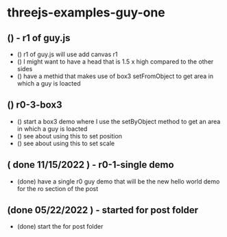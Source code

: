 # threejs-examples-guy-one

## () - r1 of guy.js
* () r1 of guy.js will use add canvas r1
* () I might want to have a head that is 1.5 x high compared to the other sides
* () have a methid that makes use of box3 setFromObject to get area in which a guy is loacted

## () r0-3-box3
* () start a box3 demo where I use the setByObject method to get an area in which a guy is loacted
* () see about using this to set position
* () see about using this to set scale

## ( done 11/15/2022 ) - r0-1-single demo
* (done) have a single r0 guy demo that will be the new hello world demo for the ro section of the post

## (done 05/22/2022 ) - started for post folder
* (done) start the for post folder